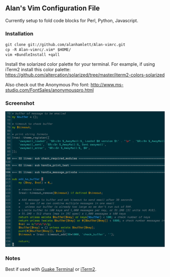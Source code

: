 ## Alan's Vim Configuration File
Currently setup to fold code blocks for Perl, Python, Javascript.

### Installation

    git clone git://github.com/alanhamlett/Alan-vimrc.git
    cp -R Alan-vimrc/.vim* $HOME/
    vim +BundleInstall +qall

Install the solarized color palette for your terminal.
For example, if using iTerm2 install this color palette:
https://github.com/altercation/solarized/tree/master/iterm2-colors-solarized

Also check out the Anonymous Pro font:
http://www.ms-studio.com/FontSales/anonymouspro.html

### Screenshot

![screenshot1](https://github.com/alanhamlett/Alan-vimrc/raw/master/images/screenshot1.png)

### Notes

Best if used with [Guake Terminal](http://guake.org/) or [iTerm2](http://www.iterm2.com/#/section/home).
